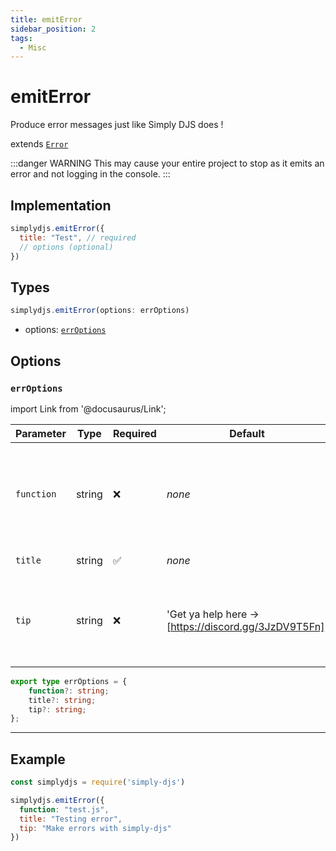 ```yaml
---
title: emitError
sidebar_position: 2
tags:
  - Misc
---
```


# emitError

Produce error messages just like Simply DJS does !

extends [`Error`](https://nodejs.org/api/errors.html#class-error)

:::danger WARNING
This may cause your entire project to stop as it emits an error and not logging in the console.
:::


## Implementation
```js
simplydjs.emitError({
  title: "Test", // required
  // options (optional)
})
```

## Types
```ts
simplydjs.emitError(options: errOptions)
```
- options: [`errOptions`](#erroptions)


## Options 

### `errOptions`


import Link from '@docusaurus/Link';

| Parameter | Type | Required | Default    | Description |
| --------- | ----- | -------- | -------- | ---------- |
| `function`   | <Link to="https://developer.mozilla.org/en-US/docs/Web/JavaScript/Reference/Global_Objects/String">string</Link> | ❌  | _none_ | Provide which function emits this error (this is to make debugging easier) |
| `title`   | <Link to="https://developer.mozilla.org/en-US/docs/Web/JavaScript/Reference/Global_Objects/String">string</Link> | ✅  | _none_ | Title of the error |
| `tip`   | <Link to="https://developer.mozilla.org/en-US/docs/Web/JavaScript/Reference/Global_Objects/String">string</Link> | ❌  | 'Get ya help here -> [https://discord.gg/3JzDV9T5Fn]' | Provide a tip. So you can have clear view of why the error occurs |

```ts
export type errOptions = {
	function?: string;
	title?: string;
	tip?: string;
};
```

-----------------------

## Example

```js title="error.js"
const simplydjs = require('simply-djs')

simplydjs.emitError({
  function: "test.js",
  title: "Testing error",
  tip: "Make errors with simply-djs"
})
```
